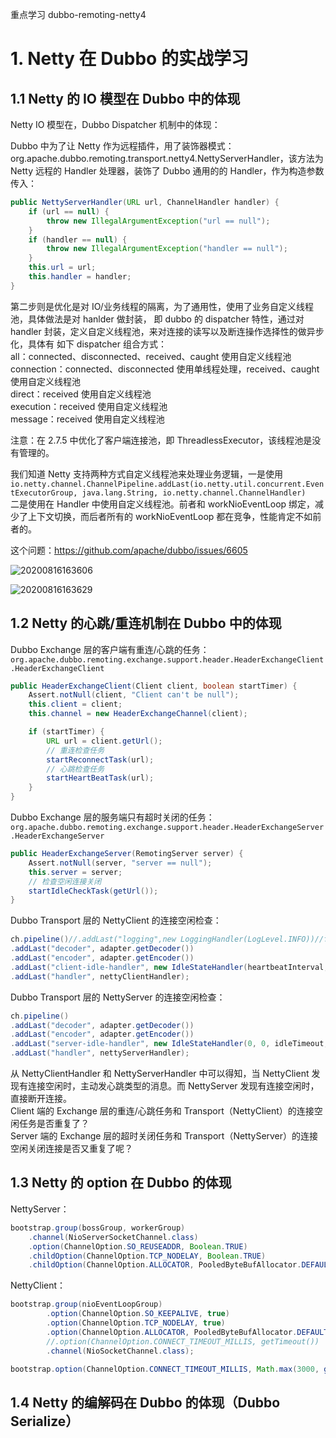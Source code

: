 重点学习 dubbo-remoting-netty4

# 1. Netty 在 Dubbo 的实战学习

## 1.1 Netty 的 IO 模型在 Dubbo 中的体现

Netty IO 模型在，Dubbo Dispatcher 机制中的体现：

Dubbo 中为了让 Netty 作为远程插件，用了装饰器模式：org.apache.dubbo.remoting.transport.netty4.NettyServerHandler，该方法为
Netty 远程的 Handler 处理器，装饰了 Dubbo 通用的的 Handler，作为构造参数传入：
```java
public NettyServerHandler(URL url, ChannelHandler handler) {
    if (url == null) {
        throw new IllegalArgumentException("url == null");
    }
    if (handler == null) {
        throw new IllegalArgumentException("handler == null");
    }
    this.url = url;
    this.handler = handler;
}
```

第二步则是优化是对 IO/业务线程的隔离，为了通用性，使用了业务自定义线程池，具体做法是对 hanlder 做封装，
即 dubbo 的 dispatcher 特性，通过对 handler 封装，定义自定义线程池，来对连接的读写以及断连操作选择性的做异步化，具体有
如下 dispatcher 组合方式：  
all：connected、disconnected、received、caught 使用自定义线程池  
connection：connected、disconnected 使用单线程处理，received、caught 使用自定义线程池  
direct：received 使用自定义线程池  
execution：received 使用自定义线程池  
message：received 使用自定义线程池  
  
注意：在 2.7.5 中优化了客户端连接池，即 ThreadlessExecutor，该线程池是没有管理的。

我们知道 Netty 支持两种方式自定义线程池来处理业务逻辑，一是使用 `io.netty.channel.ChannelPipeline.addLast(io.netty.util.concurrent.EventExecutorGroup, java.lang.String, io.netty.channel.ChannelHandler)`  
二是使用在 Handler 中使用自定义线程池。前者和 workNioEventLoop 绑定，减少了上下文切换，而后者所有的 workNioEventLoop 都在竞争，性能肯定不如前者的。  
  
这个问题：https://github.com/apache/dubbo/issues/6605

![20200816163606](https://markdownnoteimages.oss-cn-hangzhou.aliyuncs.com/20200816163606.png)  
  
![20200816163629](https://markdownnoteimages.oss-cn-hangzhou.aliyuncs.com/20200816163629.png)

## 1.2 Netty 的心跳/重连机制在 Dubbo 中的体现

Dubbo Exchange 层的客户端有重连/心跳的任务：`org.apache.dubbo.remoting.exchange.support.header.HeaderExchangeClient.HeaderExchangeClient`  
```java
public HeaderExchangeClient(Client client, boolean startTimer) {
    Assert.notNull(client, "Client can't be null");
    this.client = client;
    this.channel = new HeaderExchangeChannel(client);

    if (startTimer) {
        URL url = client.getUrl();
        // 重连检查任务
        startReconnectTask(url);
        // 心跳检查任务
        startHeartBeatTask(url);
    }
}
```

Dubbo Exchange 层的服务端只有超时关闭的任务：`org.apache.dubbo.remoting.exchange.support.header.HeaderExchangeServer.HeaderExchangeServer`
```java
public HeaderExchangeServer(RemotingServer server) {
    Assert.notNull(server, "server == null");
    this.server = server;
    // 检查空闲连接关闭
    startIdleCheckTask(getUrl());
}
```

Dubbo Transport 层的 NettyClient 的连接空闲检查：  
```java
ch.pipeline()//.addLast("logging",new LoggingHandler(LogLevel.INFO))//for debug
.addLast("decoder", adapter.getDecoder())
.addLast("encoder", adapter.getEncoder())
.addLast("client-idle-handler", new IdleStateHandler(heartbeatInterval, 0, 0, MILLISECONDS))
.addLast("handler", nettyClientHandler);
```  

Dubbo Transport 层的 NettyServer 的连接空闲检查：  
```java
ch.pipeline()
.addLast("decoder", adapter.getDecoder())
.addLast("encoder", adapter.getEncoder())
.addLast("server-idle-handler", new IdleStateHandler(0, 0, idleTimeout, MILLISECONDS))
.addLast("handler", nettyServerHandler);
```  

从 NettyClientHandler 和 NettyServerHandler 中可以得知，当 NettyClient 发现有连接空闲时，主动发心跳类型的消息。而 NettyServer 发现有连接空闲时，直接断开连接。  
Client 端的 Exchange 层的重连/心跳任务和 Transport（NettyClient）的连接空闲任务是否重复了？  
Server 端的 Exchange 层的超时关闭任务和 Transport（NettyServer）的连接空闲关闭连接是否又重复了呢？

## 1.3 Netty 的 option 在 Dubbo 的体现

NettyServer：  
```java
bootstrap.group(bossGroup, workerGroup)
    .channel(NioServerSocketChannel.class)
    .option(ChannelOption.SO_REUSEADDR, Boolean.TRUE)
    .childOption(ChannelOption.TCP_NODELAY, Boolean.TRUE)
    .childOption(ChannelOption.ALLOCATOR, PooledByteBufAllocator.DEFAULT)
```

NettyClient：  
```java
bootstrap.group(nioEventLoopGroup)
        .option(ChannelOption.SO_KEEPALIVE, true)
        .option(ChannelOption.TCP_NODELAY, true)
        .option(ChannelOption.ALLOCATOR, PooledByteBufAllocator.DEFAULT)
        //.option(ChannelOption.CONNECT_TIMEOUT_MILLIS, getTimeout())
        .channel(NioSocketChannel.class);

bootstrap.option(ChannelOption.CONNECT_TIMEOUT_MILLIS, Math.max(3000, getConnectTimeout()));
```

## 1.4 Netty 的编解码在 Dubbo 的体现（Dubbo Serialize）